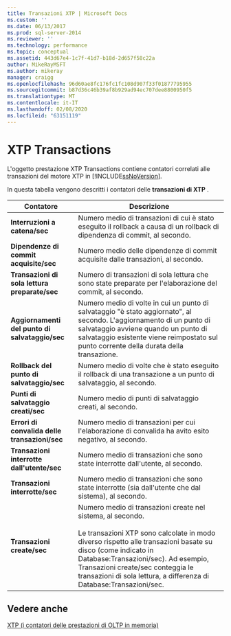 ```yaml
---
title: Transazioni XTP | Microsoft Docs
ms.custom: ''
ms.date: 06/13/2017
ms.prod: sql-server-2014
ms.reviewer: ''
ms.technology: performance
ms.topic: conceptual
ms.assetid: 443d67e4-1c7f-41d7-b18d-2d657f58c22a
author: MikeRayMSFT
ms.author: mikeray
manager: craigg
ms.openlocfilehash: 96d60ae8fc176fc1fc108d907f33f01877795955
ms.sourcegitcommit: b87d36c46b39af8b929ad94ec707dee8800950f5
ms.translationtype: MT
ms.contentlocale: it-IT
ms.lasthandoff: 02/08/2020
ms.locfileid: "63151119"
---
```

# <a name="xtp-transactions"></a>XTP Transactions
  L'oggetto prestazione XTP Transactions contiene contatori correlati alle transazioni del motore XTP in [!INCLUDE[ssNoVersion](../../includes/ssnoversion-md.md)].  
  
 In questa tabella vengono descritti i contatori delle **transazioni di XTP** .  
  
|Contatore|Descrizione|  
|-------------|-----------------|  
|**Interruzioni a catena/sec**|Numero medio di transazioni di cui è stato eseguito il rollback a causa di un rollback di dipendenza di commit, al secondo.|  
|**Dipendenze di commit acquisite/sec**|Numero medio delle dipendenze di commit acquisite dalle transazioni, al secondo.|  
|**Transazioni di sola lettura preparate/sec**|Numero di transazioni di sola lettura che sono state preparate per l'elaborazione del commit, al secondo.|  
|**Aggiornamenti del punto di salvataggio/sec**|Numero medio di volte in cui un punto di salvataggio "è stato aggiornato", al secondo. L'aggiornamento di un punto di salvataggio avviene quando un punto di salvataggio esistente viene reimpostato sul punto corrente della durata della transazione.|  
|**Rollback del punto di salvataggio/sec**|Numero medio di volte che è stato eseguito il rollback di una transazione a un punto di salvataggio, al secondo.|  
|**Punti di salvataggio creati/sec**|Numero medio di punti di salvataggio creati, al secondo.|  
|**Errori di convalida delle transazioni/sec**|Numero medio di transazioni per cui l'elaborazione di convalida ha avito esito negativo, al secondo.|  
|**Transazioni interrotte dall'utente/sec**|Numero medio di transazioni che sono state interrotte dall'utente, al secondo.|  
|**Transazioni interrotte/sec**|Numero medio di transazioni che sono state interrotte (sia dall'utente che dal sistema), al secondo.|  
|**Transazioni create/sec**|Numero medio di transazioni create nel sistema, al secondo.<br /><br /> Le transazioni XTP sono calcolate in modo diverso rispetto alle transazioni basate su disco (come indicato in Database:Transazioni/sec). Ad esempio, Transazioni create/sec conteggia le transazioni di sola lettura, a differenza di Database:Transazioni/sec.|  
  
## <a name="see-also"></a>Vedere anche  
 [XTP &#40;i contatori delle prestazioni di OLTP in memoria&#41;](../../integration-services/performance/performance-counters.md)  
  
  
